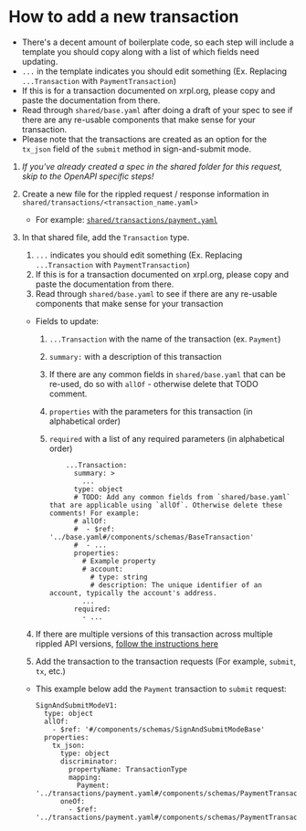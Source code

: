 # How to add a new transaction

- There's a decent amount of boilerplate code, so each step will include a template you should copy along with a list of which fields need updating.
- `...` in the template indicates you should edit something (Ex. Replacing `...Transaction` with `PaymentTransaction`)
- If this is for a transaction documented on xrpl.org, please copy and paste the documentation from there.
- Read through `shared/base.yaml` after doing a draft of your spec to see if there are any re-usable components that make sense for your transaction.
- Please note that the transactions are created as an option for the `tx_json` field of the `submit` method in sign-and-submit mode.

1.  _If you've already created a spec in the shared folder for this request, skip to the OpenAPI specific steps!_

2.  Create a new file for the rippled request / response information in `shared/transactions/<transaction_name.yaml>`

    - For example: [`shared/transactions/payment.yaml`](/shared/transactions/payment.yaml)

3.  In that shared file, add the `Transaction` type.

    1.  `...` indicates you should edit something (Ex. Replacing `...Transaction` with `PaymentTransaction`)
    2.  If this is for a transaction documented on xrpl.org, please copy and paste the documentation from there.
    3.  Read through `shared/base.yaml` to see if there are any re-usable components that make sense for your transaction

    - Fields to update:

      1. `...Transaction` with the name of the transaction (ex. `Payment`)
      2. `summary:` with a description of this transaction
      3. If there are any common fields in `shared/base.yaml` that can be re-used, do so with `allOf` - otherwise delete that TODO comment.
      4. `properties` with the parameters for this transaction (in alphabetical order)
      5. `required` with a list of any required parameters (in alphabetical order)

         ```
             ...Transaction:
               summary: >
                 ...
               type: object
               # TODO: Add any common fields from `shared/base.yaml` that are applicable using `allOf`. Otherwise delete these comments! For example:
               # allOf:
               #  - $ref: '../base.yaml#/components/schemas/BaseTransaction'
               #  - ...
               properties:
                 # Example property
                 # account:
                   # type: string
                   # description: The unique identifier of an account, typically the account's address.
                 ...
               required:
                 - ...
         ```

    4. If there are multiple versions of this transaction across multiple rippled API versions, [follow the instructions here](./add-a-new-rippled-api-version.md)

    5. Add the transaction to the transaction requests (For example, `submit`, `tx`, etc.)

    - This example below add the `Payment` transaction to `submit` request:
      ```
      SignAndSubmitModeV1:
        type: object
        allOf:
          - $ref: '#/components/schemas/SignAndSubmitModeBase'
        properties:
          tx_json:
            type: object
            discriminator:
              propertyName: TransactionType
              mapping:
                Payment: '../transactions/payment.yaml#/components/schemas/PaymentTransactionV1'
            oneOf:
              - $ref: '../transactions/payment.yaml#/components/schemas/PaymentTransactionV1'
      ```
